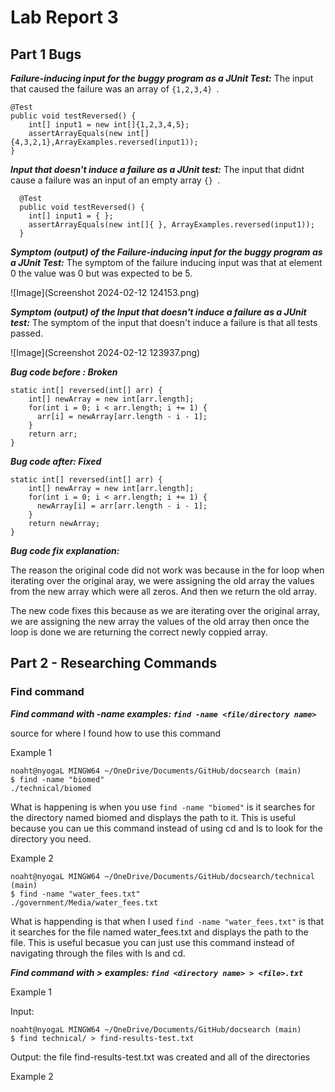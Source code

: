 # Lab Report 3
## Part 1 Bugs

***Failure-inducing input for the buggy program as a JUnit Test:***
The input that caused the failure was an array of ```{1,2,3,4} ```.
```
@Test
public void testReversed() {
    int[] input1 = new int[]{1,2,3,4,5};
    assertArrayEquals(new int[]{4,3,2,1},ArrayExamples.reversed(input1));
}
```

***Input that doesn't induce a failure as a JUnit test:***
The input that didnt cause a failure was an input of an empty array ```{} ```.
```
  @Test
  public void testReversed() {
    int[] input1 = { };
    assertArrayEquals(new int[]{ }, ArrayExamples.reversed(input1));
  }
```

***Symptom (output) of the Failure-inducing input for the buggy program as a JUnit Test:***
The symptom of the failure inducing input was that at element 0 the value was 0 but was expected to be 5.

![Image](Screenshot 2024-02-12 124153.png)


***Symptom (output) of the Input that doesn't induce a failure as a JUnit test:***
The symptom of the input that doesn't induce a failure is that all tests passed. 

![Image](Screenshot 2024-02-12 123937.png)

***Bug code before : Broken***

```
static int[] reversed(int[] arr) {
    int[] newArray = new int[arr.length];
    for(int i = 0; i < arr.length; i += 1) {
      arr[i] = newArray[arr.length - i - 1];
    }
    return arr;
}
```

***Bug code after: Fixed***

```
static int[] reversed(int[] arr) {
    int[] newArray = new int[arr.length];
    for(int i = 0; i < arr.length; i += 1) {
      newArray[i] = arr[arr.length - i - 1];
    }
    return newArray;
}
```

***Bug code fix explanation:***

The reason the original code did not work was because in the for loop when iterating over the original aray, we were assigning the old array the values from the new array which were all zeros. And then we return the old array. 

The new code fixes this because as we are iterating over the original array, we are assigning the new array the values of the old array then once the loop is done we are returning the correct newly coppied array. 


## Part 2 - Researching Commands

### Find command 

***Find command with -name examples: ```find -name <file/directory name>```***

source for where I found how to use this command [](https://adamtheautomator.com/bash-find/)

Example 1
```
noaht@nyogaL MINGW64 ~/OneDrive/Documents/GitHub/docsearch (main)
$ find -name "biomed"
./technical/biomed
```
What is happening is when you use  ```find -name "biomed"``` is it searches for the directory named biomed and displays the path to it. This is useful because you can ue this command instead of using cd and ls to look for the directory you need. 

Example 2
```
noaht@nyogaL MINGW64 ~/OneDrive/Documents/GitHub/docsearch/technical (main)
$ find -name "water_fees.txt"
./government/Media/water_fees.txt
```
What is happending is that when I used ```find -name "water_fees.txt"``` is that it searches for the file named water_fees.txt and displays the path to the file. This is useful becasue you can just use this command instead of navigating through the files with ls and cd.

***Find command with > examples: ```find <directory name> > <file>.txt```***

Example 1

Input:
```
noaht@nyogaL MINGW64 ~/OneDrive/Documents/GitHub/docsearch (main)
$ find technical/ > find-results-test.txt
```
Output: the file find-results-test.txt was created and all of the directories 

Example 2
```

```


